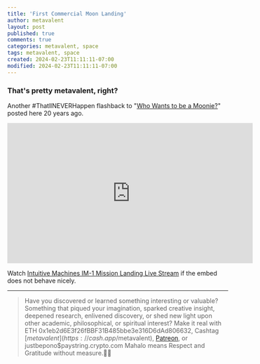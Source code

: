 ```yaml
---
title: 'First Commercial Moon Landing'
author: metavalent
layout: post
published: true
comments: true
categories: metavalent, space
tags: metavalent, space
created: 2024-02-23T11:11:11-07:00
modified: 2024-02-23T11:11:11-07:00
---
```


### That's pretty metavalent, right?

Another #ThatllNEVERHappen flashback to "[Who Wants to be a Moonie?](https://metavalent.com/space/2004/10/10/22-10-10-who-wants-to-be-a-moonie.html)" posted here 20 years ago.

<!-- I spent far too much of my life seeking approval from self-appointed default consensus narrative gatekeepers who will *never* get it, because they don't wnat to get it. Done with that. -->

<!-- YouTube Player -->
<iframe loading="lazy" id="ytplayer" type="text/html" class="center" width="560" height="320" src="https://www.youtube.com/embed/5-qwhozfYeQ?t=6438s" frameborder="0"></iframe>


Watch [Intuitive Machines IM-1 Mission Landing Live Stream](https://youtu.be/5-qwhozfYeQ?t=6438s) if the embed does not behave nicely.


---
> Have you discovered or learned something interesting or valuable? Something that piqued your imagination, sparked creative insight, deepened research, enlivened discovery, or shed new light upon other academic, philosophical, or spiritual interest? Make it real with ETH 0x1eb2d6E3f26fBBF31B485bbe3e316D6dAd806632, Cashtag [$metavalent](https://cash.app/$metavalent), [Patreon](https://patreon.com/metavalent), or justbepono$paystring.crypto.com Mahalo means Respect and Gratitude without measure.🙏🏼
